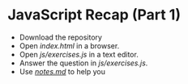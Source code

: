 # JavaScript Recap (Part 1)

* Download the repository
* Open *index.html* in a browser.
* Open *js/exercises.js* in a text editor.
* Answer the question in *js/exercises.js*.
* Use [*notes.md*]("notes.md") to help you
